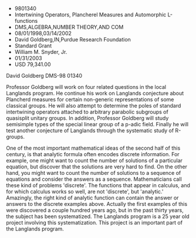 
* 9801340
* Intertwining Operators, Plancherel Measures and Automorphic L-functions
* DMS,ALGEBRA,NUMBER THEORY,AND COM
* 08/01/1998,03/14/2002
* David Goldberg,IN,Purdue Research Foundation
* Standard Grant
* William M. Snyder, Jr.
* 01/31/2003
* USD 79,341.00

David Goldberg DMS-98 01340

Professor Goldberg will work on four related questions in the local Langlands
program. He continue his work on Langlands conjecture about Plancherd measures
for certain non-generic representations of some classical groups. He will also
attempt to determine the poles of standard intertwining operators attached to
arbitrary parabolic subgroups of quasisplit unitary groups. In addition,
Professor Goldberg will study semisimple types of the special linear group of a
p-adic field. Finally he will test another conjecture of Langlands through the
systematic study of R-groups.

One of the most important mathematical ideas of the second half of this century,
is that analytic formula often encodes discrete information. For example, one
might want to count the number of solutions of a particular equation, but
discover that the solutions are very hard to find. On the other hand, you might
want to count the number of solutions to a sequence of equations and consider
the answers as a sequence. Mathematicians call these kind of problems
'discrete'. The functions that appear in calculus, and for which calculus works
so well, are not 'discrete', but 'analytic.' Amazingly, the right kind of
analytic function can contain the answer or answers to the discrete examples
above. Actually the first examples of this were discovered a couple hundred
years ago, but in the past thirty years, the subject has been systematized. The
Langlands program is a 25 year old project involving this systematization. This
project is an important part of the Langlands program.
